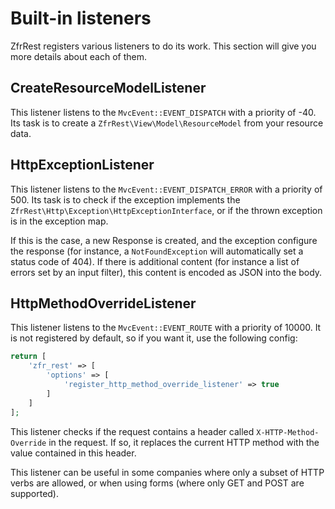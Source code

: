 # Built-in listeners

ZfrRest registers various listeners to do its work. This section will give you more details about each of them.

## CreateResourceModelListener

This listener listens to the `MvcEvent::EVENT_DISPATCH` with a priority of -40. Its task is to create a
`ZfrRest\View\Model\ResourceModel` from your resource data.

## HttpExceptionListener

This listener listens to the `MvcEvent::EVENT_DISPATCH_ERROR` with a priority of 500. Its task is to check if the
exception implements the `ZfrRest\Http\Exception\HttpExceptionInterface`, or if the thrown exception is in the
exception map.

If this is the case, a new Response is created, and the exception configure the response (for instance, a
`NotFoundException` will automatically set a status code of 404). If there is additional content (for instance a
list of errors set by an input filter), this content is encoded as JSON into the body.

## HttpMethodOverrideListener

This listener listens to the `MvcEvent::EVENT_ROUTE` with a priority of 10000. It is not registered by default, so if
you want it, use the following config:

```php
return [
    'zfr_rest' => [
        'options' => [
            'register_http_method_override_listener' => true
        ]
    ]
];
```

This listener checks if the request contains a header called `X-HTTP-Method-Override` in the request. If so, it
replaces the current HTTP method with the value contained in this header.

This listener can be useful in some companies where only a subset of HTTP verbs are allowed, or when using forms
(where only GET and POST are supported).
